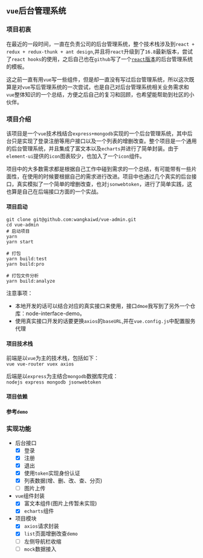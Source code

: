 ## `vue`后台管理系统

### 项目初衷
在最近的一段时间，一直在负责公司的后台管理系统，整个技术栈涉及到`react + redux + redux-thunk + ant design`,并且将`react`升级到了`16.8`最新版本，尝试了`react hooks`的使用，之后自己也在`github`写了一个[`react`版本](https://github.com/wangkaiwd/react-create-app-kit)的后台管理系统的模板。

这之前一直有用`vue`写一些组件，但是却一直没有写过后台管理系统，所以这次既算是对`vue`写后管理系统的一次尝试，也是自己对后台管理系统相关业务需求和`vue`整体知识的一个总结，方便之后自己的复习和回顾，也希望能帮助到社区的小伙伴。
### 项目介绍
该项目是一个`vue`技术栈结合`express+mongodb`实现的一个后台管理系统，其中后台只是实现了登录注册等用户接口以及一个列表的增删改查。整个项目是一个通用的后台管理系统，并且集成了富文本以及`echarts`并进行了简单封装。由于`element-ui`提供的`icon`图表较少，也加入了一个`icon`组件。

项目中的大多数需求都是根据自己工作中碰到需求的一个总结，有可能带有一些片面性，在使用的时候要根据自己的需求进行改进。项目中也通过几个真实的后台接口，真实模拟了一个简单的增删改查，也对`jsonwebtoken`，进行了简单实践，这也算是自己在后端接口方面的一个实战。

#### 项目启动
```npm
git clone git@github.com:wangkaiwd/vue-admin.git
cd vue-admin
# 启动项目
yarn
yarn start

# 打包
yarn build:test
yarn build:pro

# 打包文件分析
yarn build:analyze
```
注意事项：
* 本地开发的话可以结合对应的真实接口来使用，接口`dmoe`我写到了另外一个仓库：node-interface-demo。  
* 使用真实接口开发的话要更换`axios`的`baseURL`,并在`vue.config.js`中配置服务代理
#### 项目技术栈
前端是以`vue`为主的技术栈，包括如下：  
`vue vue-router vuex axios`

后端是以`express`为主结合`mongodb`数据库完成：  
`nodejs express mongodb jsonwebtoken`

#### 项目依赖

#### 参考`demo`

### 实现功能
* 后台接口
    - [x] 登录
    - [x] 注册
    - [x] 退出
    - [x] 使用`token`实现身份认证
    - [x] 列表数据(增、删、改、查、分页)
    - [ ] 图片上传
* `vue`组件封装
    - [x] 富文本组件(图片上传暂未实现)
    - [x] `echarts`组件
* 项目模块
    - [x] `axios`请求封装
    - [x] `list`页面增删改查`demo`
    - [ ] 左侧导航栏收缩
    - [ ] `mock`数据接入
